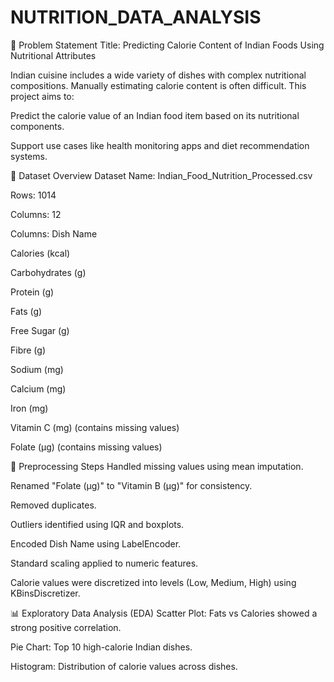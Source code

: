 # NUTRITION_DATA_ANALYSIS
🧾 Problem Statement
Title: Predicting Calorie Content of Indian Foods Using Nutritional Attributes

Indian cuisine includes a wide variety of dishes with complex nutritional compositions. Manually estimating calorie content is often difficult. This project aims to:

Predict the calorie value of an Indian food item based on its nutritional components.

Support use cases like health monitoring apps and diet recommendation systems.

📂 Dataset Overview
Dataset Name: Indian_Food_Nutrition_Processed.csv

Rows: 1014

Columns: 12

Columns:
Dish Name

Calories (kcal)

Carbohydrates (g)

Protein (g)

Fats (g)

Free Sugar (g)

Fibre (g)

Sodium (mg)

Calcium (mg)

Iron (mg)

Vitamin C (mg) (contains missing values)

Folate (µg) (contains missing values)

🧹 Preprocessing Steps
Handled missing values using mean imputation.

Renamed "Folate (µg)" to "Vitamin B (µg)" for consistency.

Removed duplicates.

Outliers identified using IQR and boxplots.

Encoded Dish Name using LabelEncoder.

Standard scaling applied to numeric features.

Calorie values were discretized into levels (Low, Medium, High) using KBinsDiscretizer.

📊 Exploratory Data Analysis (EDA)
Scatter Plot: Fats vs Calories showed a strong positive correlation.

Pie Chart: Top 10 high-calorie Indian dishes.

Histogram: Distribution of calorie values across dishes.

